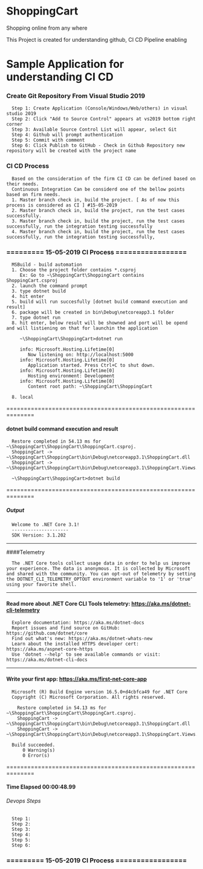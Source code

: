 # ShoppingCart

Shopping online from any where

This Project is created for understanding github, CI CD Pipeline enabling

# Sample Application for understanding CI CD

### Create Git Repository From Visual Studio 2019
      Step 1: Create Application (Console/Windows/Web/others) in visual studio 2019
      Step 2: Click "Add to Source Control" appears at vs2019 bottom right corner 
      Step 3: Available Source Control List will appear, select Git
      Step 4: Github will prompt authentication
      Step 5: Commit with comment
      Step 6: Click Publish to GitHub - Check in Github Repository new repository will be created with the project name

### CI CD Process
      Based on the consideration of the firm CI CD can be defined based on their needs.
      Continuous Integration Can be considerd one of the bellow points based on firm needs.
      1. Master branch check in, build the project. [ As of now this process is considered as CI ] #15-05-2019
      2. Master branch check in, build the project, run the test cases successfully.
      3. Master branch check in, build the project, run the test cases successfully, run the integration testing successfully
      4. Master branch check in, build the project, run the test cases successfully, run the integration testing successfully, 

### ========= 15-05-2019 CI Process =================
      MSBuild - build automation
      1. Choose the project folder contains *.csproj 
         Ex: Go to ~\ShoppingCart\ShoppingCart contains ShoppingCart.csproj
      2. launch the command prompt
      3. type dotnet build
      4. hit enter
      5. build will run succesfully [dotnet build command execution and result] 
      6. package will be created in bin\Debug\netcoreapp3.1 folder
      7. type dotnet run
      8. hit enter, below result will be showned and port will be opend and will listiening on that for launchin the application
      
         ~\ShoppingCart\ShoppingCart>dotnet run
         
         info: Microsoft.Hosting.Lifetime[0]
            Now listening on: http://localhost:5000
         info: Microsoft.Hosting.Lifetime[0]
            Application started. Press Ctrl+C to shut down.
         info: Microsoft.Hosting.Lifetime[0]
            Hosting environment: Development
         info: Microsoft.Hosting.Lifetime[0]
            Content root path: ~\ShoppingCart\ShoppingCart
            
      8. local
      
==============================================================

#### dotnet build command execution and result

      Restore completed in 54.13 ms for ~\ShoppingCart\ShoppingCart\ShoppingCart.csproj.
      ShoppingCart -> ~\ShoppingCart\ShoppingCart\bin\Debug\netcoreapp3.1\ShoppingCart.dll
      ShoppingCart -> ~\ShoppingCart\ShoppingCart\bin\Debug\netcoreapp3.1\ShoppingCart.Views.dll
      
      ~\ShoppingCart\ShoppingCart>dotnet build

==============================================================

##### Output

      Welcome to .NET Core 3.1!
      ---------------------
      SDK Version: 3.1.202

------------------

####Telemetry

      The .NET Core tools collect usage data in order to help us improve your experience. The data is anonymous. It is collected by Microsoft and shared with the community. You can opt-out of telemetry by setting the DOTNET_CLI_TELEMETRY_OPTOUT environment variable to '1' or 'true' using your favorite shell.

----------------

####  Read more about .NET Core CLI Tools telemetry: https://aka.ms/dotnet-cli-telemetry


      Explore documentation: https://aka.ms/dotnet-docs
      Report issues and find source on GitHub: https://github.com/dotnet/core
      Find out what's new: https://aka.ms/dotnet-whats-new
      Learn about the installed HTTPS developer cert: https://aka.ms/aspnet-core-https
      Use 'dotnet --help' to see available commands or visit: https://aka.ms/dotnet-cli-docs

--------------------------------------------------------------------------------------

#### Write your first app: https://aka.ms/first-net-core-app

      Microsoft (R) Build Engine version 16.5.0+d4cbfca49 for .NET Core
      Copyright (C) Microsoft Corporation. All rights reserved.

        Restore completed in 54.13 ms for ~\ShoppingCart\ShoppingCart\ShoppingCart.csproj.
        ShoppingCart -> ~\ShoppingCart\ShoppingCart\bin\Debug\netcoreapp3.1\ShoppingCart.dll
        ShoppingCart -> ~\ShoppingCart\ShoppingCart\bin\Debug\netcoreapp3.1\ShoppingCart.Views.dll

      Build succeeded.
          0 Warning(s)
          0 Error(s)
          
==============================================================
#### Time Elapsed 00:00:48.99

###### Devops Steps
      Step 1:
      Step 2:
      Step 3:
      Step 4:
      Step 5:
      Step 6:

### ========= 15-05-2019 CI Process =================

